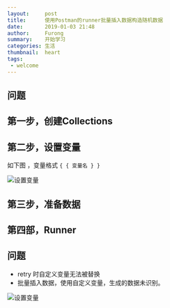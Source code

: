 ```yaml
---
layout:     post
title:      使用Postman的runner批量插入数据构造随机数据
date:       2019-01-03 21:48
author:     Furong
summary:    开始学习
categories: 生活
thumbnail:  heart
tags:
 - welcome
---
```




## 问题

## 第一步，创建Collections

## 第二步，设置变量

如下图 ，变量格式 ```{ { 变量名 } }```

![设置变量](/imgs/post/postman_variable.png)

## 第三步，准备数据

## 第四部，Runner

## 问题

- retry 时自定义变量无法被替换
- 批量插入数据，使用自定义变量，生成的数据未识别。

![设置变量](/imgs/post/postman_variable2.png)


